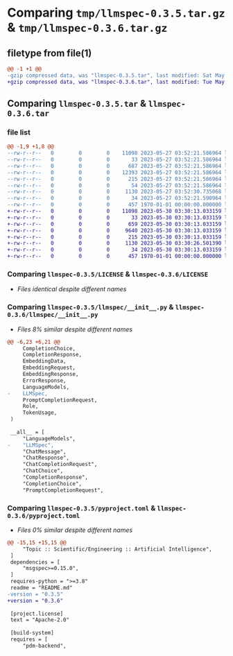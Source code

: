 # Comparing `tmp/llmspec-0.3.5.tar.gz` & `tmp/llmspec-0.3.6.tar.gz`

## filetype from file(1)

```diff
@@ -1 +1 @@
-gzip compressed data, was "llmspec-0.3.5.tar", last modified: Sat May 27 03:52:30 2023, max compression
+gzip compressed data, was "llmspec-0.3.6.tar", last modified: Tue May 30 03:30:26 2023, max compression
```

## Comparing `llmspec-0.3.5.tar` & `llmspec-0.3.6.tar`

### file list

```diff
@@ -1,9 +1,8 @@
--rw-r--r--   0        0        0    11098 2023-05-27 03:52:21.586964 llmspec-0.3.5/LICENSE
--rw-r--r--   0        0        0       33 2023-05-27 03:52:21.586964 llmspec-0.3.5/README.md
--rw-r--r--   0        0        0      687 2023-05-27 03:52:21.586964 llmspec-0.3.5/llmspec/__init__.py
--rw-r--r--   0        0        0    12393 2023-05-27 03:52:21.586964 llmspec-0.3.5/llmspec/llmspec.py
--rw-r--r--   0        0        0      215 2023-05-27 03:52:21.586964 llmspec-0.3.5/llmspec/mixins.py
--rw-r--r--   0        0        0       54 2023-05-27 03:52:21.586964 llmspec-0.3.5/llmspec/types.py
--rw-r--r--   0        0        0     1130 2023-05-27 03:52:30.735068 llmspec-0.3.5/pyproject.toml
--rw-r--r--   0        0        0       34 2023-05-27 03:52:21.590964 llmspec-0.3.5/tests/dummy_test.py
--rw-r--r--   0        0        0      457 1970-01-01 00:00:00.000000 llmspec-0.3.5/PKG-INFO
+-rw-r--r--   0        0        0    11098 2023-05-30 03:30:13.033159 llmspec-0.3.6/LICENSE
+-rw-r--r--   0        0        0       33 2023-05-30 03:30:13.033159 llmspec-0.3.6/README.md
+-rw-r--r--   0        0        0      659 2023-05-30 03:30:13.033159 llmspec-0.3.6/llmspec/__init__.py
+-rw-r--r--   0        0        0     9640 2023-05-30 03:30:13.033159 llmspec-0.3.6/llmspec/llmspec.py
+-rw-r--r--   0        0        0      215 2023-05-30 03:30:13.033159 llmspec-0.3.6/llmspec/mixins.py
+-rw-r--r--   0        0        0     1130 2023-05-30 03:30:26.501390 llmspec-0.3.6/pyproject.toml
+-rw-r--r--   0        0        0       34 2023-05-30 03:30:13.033159 llmspec-0.3.6/tests/dummy_test.py
+-rw-r--r--   0        0        0      457 1970-01-01 00:00:00.000000 llmspec-0.3.6/PKG-INFO
```

### Comparing `llmspec-0.3.5/LICENSE` & `llmspec-0.3.6/LICENSE`

 * *Files identical despite different names*

### Comparing `llmspec-0.3.5/llmspec/__init__.py` & `llmspec-0.3.6/llmspec/__init__.py`

 * *Files 8% similar despite different names*

```diff
@@ -6,23 +6,21 @@
     CompletionChoice,
     CompletionResponse,
     EmbeddingData,
     EmbeddingRequest,
     EmbeddingResponse,
     ErrorResponse,
     LanguageModels,
-    LLMSpec,
     PromptCompletionRequest,
     Role,
     TokenUsage,
 )
 
 __all__ = [
     "LanguageModels",
-    "LLMSpec",
     "ChatMessage",
     "ChatResponse",
     "ChatCompletionRequest",
     "ChatChoice",
     "CompletionResponse",
     "CompletionChoice",
     "PromptCompletionRequest",
```

### Comparing `llmspec-0.3.5/pyproject.toml` & `llmspec-0.3.6/pyproject.toml`

 * *Files 0% similar despite different names*

```diff
@@ -15,15 +15,15 @@
     "Topic :: Scientific/Engineering :: Artificial Intelligence",
 ]
 dependencies = [
     "msgspec>=0.15.0",
 ]
 requires-python = ">=3.8"
 readme = "README.md"
-version = "0.3.5"
+version = "0.3.6"
 
 [project.license]
 text = "Apache-2.0"
 
 [build-system]
 requires = [
     "pdm-backend",
```

